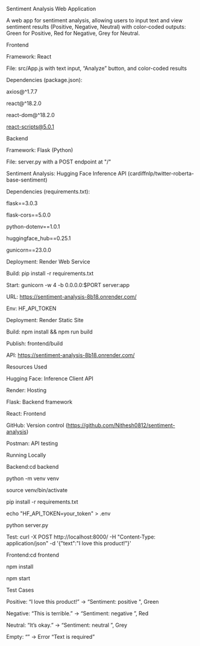 Sentiment Analysis Web Application

A web app for sentiment analysis, allowing users to input text and view sentiment results (Positive, Negative, Neutral) with color-coded outputs: Green for Positive, Red for Negative, Grey for Neutral.

Frontend

Framework: React

File: src/App.js with text input, “Analyze” button, and color-coded results

Dependencies (package.json):

axios@^1.7.7

react@^18.2.0

react-dom@^18.2.0

react-scripts@5.0.1

Backend

Framework: Flask (Python)

File: server.py with a POST endpoint at "/"

Sentiment Analysis: Hugging Face Inference API (cardiffnlp/twitter-roberta-base-sentiment)

Dependencies (requirements.txt):

flask==3.0.3

flask-cors==5.0.0

python-dotenv==1.0.1

huggingface_hub==0.25.1

gunicorn==23.0.0


Deployment: Render Web Service

Build: pip install -r requirements.txt

Start: gunicorn -w 4 -b 0.0.0.0:$PORT server:app

URL: https://sentiment-analysis-8b18.onrender.com/

Env: HF_API_TOKEN


Deployment: Render Static Site

Build: npm install && npm run build

Publish: frontend/build

API: https://sentiment-analysis-8b18.onrender.com/



Resources Used

Hugging Face: Inference Client API

Render: Hosting

Flask: Backend framework

React: Frontend

GitHub: Version control (https://github.com/Nithesh0812/sentiment-analysis)

Postman: API testing

Running Locally

Backend:cd backend

python -m venv venv

source venv/bin/activate

pip install -r requirements.txt

echo "HF_API_TOKEN=your_token" > .env

python server.py

Test: curl -X POST http://localhost:8000/ -H "Content-Type: application/json" -d '{"text":"I love this product!"}'

Frontend:cd frontend

npm install

npm start


Test Cases

Positive: “I love this product!” → “Sentiment: positive ", Green

Negative: “This is terrible.” → “Sentiment: negative ”, Red

Neutral: “It’s okay.” → “Sentiment: neutral ”, Grey

Empty: “” → Error “Text is required”
